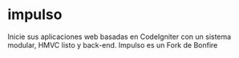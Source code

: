 impulso
=======

Inicie sus aplicaciones web basadas en CodeIgniter con un sistema modular, HMVC listo y back-end. Impulso es un Fork de Bonfire